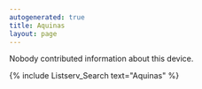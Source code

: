 ```yaml
---
autogenerated: true
title: Aquinas
layout: page
---
```


Nobody contributed information about this device.

{% include Listserv_Search text="Aquinas" %}

